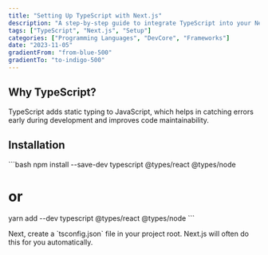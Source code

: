 ```yaml
---
title: "Setting Up TypeScript with Next.js"
description: "A step-by-step guide to integrate TypeScript into your Next.js project for better type safety."
tags: ["TypeScript", "Next.js", "Setup"]
categories: ["Programming Languages", "DevCore", "Frameworks"]
date: "2023-11-05"
gradientFrom: "from-blue-500"
gradientTo: "to-indigo-500"
---
```


## Why TypeScript?
TypeScript adds static typing to JavaScript, which helps in catching errors early during development and improves code maintainability.

## Installation
\`\`\`bash
npm install --save-dev typescript @types/react @types/node
# or
yarn add --dev typescript @types/react @types/node
\`\`\`

Next, create a \`tsconfig.json\` file in your project root. Next.js will often do this for you automatically.
